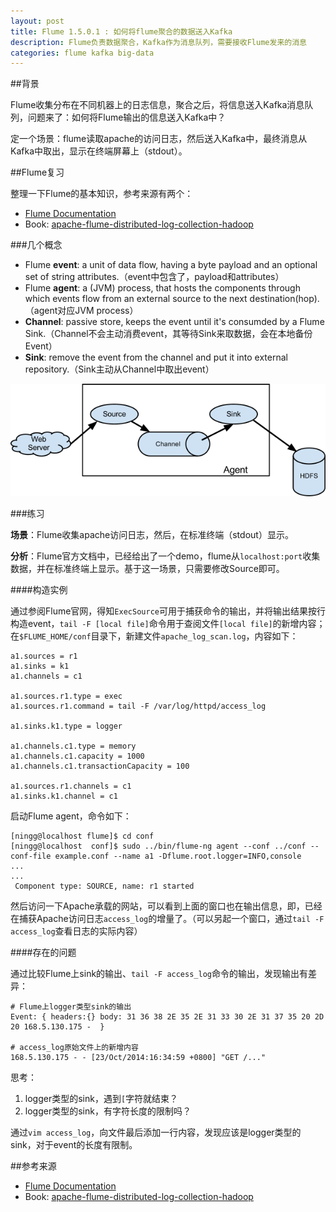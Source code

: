 ```yaml
---
layout: post
title: Flume 1.5.0.1 : 如何将flume聚合的数据送入Kafka
description: Flume负责数据聚合，Kafka作为消息队列，需要接收Flume发来的消息
categories: flume kafka big-data
---
```


##背景

Flume收集分布在不同机器上的日志信息，聚合之后，将信息送入Kafka消息队列，问题来了：如何将Flume输出的信息送入Kafka中？

定一个场景：flume读取apache的访问日志，然后送入Kafka中，最终消息从Kafka中取出，显示在终端屏幕上（stdout）。


##Flume复习

整理一下Flume的基本知识，参考来源有两个：

* [Flume Documentation][Flume Documentation]
* Book: [apache-flume-distributed-log-collection-hadoop][apache-flume-distributed-log-collection-hadoop]

###几个概念

* Flume **event**: a unit of data flow, having a byte payload and an optional set of string attributes.（event中包含了，payload和attributes）
* Flume **agent**: a (JVM) process, that hosts the components through which events flow from an external source to the next destination(hop).（agent对应JVM process）
* **Channel**:  passive store, keeps the event until it's consumded by a Flume Sink.（Channel不会主动消费event，其等待Sink来取数据，会在本地备份Event）
* **Sink**: remove the event from the channel and put it into external repository.（Sink主动从Channel中取出event）

![](/images/flume-user-guide/UserGuide_image00.png) 


###练习

**场景**：Flume收集apache访问日志，然后，在标准终端（stdout）显示。

**分析**：Flume官方文档中，已经给出了一个demo，flume从`localhost:port`收集数据，并在标准终端上显示。基于这一场景，只需要修改Source即可。

####构造实例

通过参阅Flume官网，得知`ExecSource`可用于捕获命令的输出，并将输出结果按行构造event，`tail -F [local file]`命令用于查阅文件`[local file]`的新增内容；在`$FLUME_HOME/conf`目录下，新建文件`apache_log_scan.log`，内容如下：

	a1.sources = r1
	a1.sinks = k1
	a1.channels = c1

	a1.sources.r1.type = exec
	a1.sources.r1.command = tail -F /var/log/httpd/access_log

	a1.sinks.k1.type = logger

	a1.channels.c1.type = memory
	a1.channels.c1.capacity = 1000
	a1.channels.c1.transactionCapacity = 100

	a1.sources.r1.channels = c1
	a1.sinks.k1.channel = c1

启动Flume agent，命令如下：
	
	[ningg@localhost flume]$ cd conf
	[ningg@localhost  conf]$ sudo ../bin/flume-ng agent --conf ../conf --conf-file example.conf --name a1 -Dflume.root.logger=INFO,console
	...
	...
	 Component type: SOURCE, name: r1 started

然后访问一下Apache承载的网站，可以看到上面的窗口也在输出信息，即，已经在捕获Apache访问日志`access_log`的增量了。（可以另起一个窗口，通过`tail -F access_log`查看日志的实际内容）

####存在的问题

通过比较Flume上sink的输出、`tail -F access_log`命令的输出，发现输出有差异：
	
	# Flume上logger类型sink的输出
	Event: { headers:{} body: 31 36 38 2E 35 2E 31 33 30 2E 31 37 35 20 2D 20 168.5.130.175 -  }

	# access_log原始文件上的新增内容
	168.5.130.175 - - [23/Oct/2014:16:34:59 +0800] "GET /..."

思考：

1. logger类型的sink，遇到`[`字符就结束？
2. logger类型的sink，有字符长度的限制吗？

通过`vim access_log`，向文件最后添加一行内容，发现应该是logger类型的sink，对于event的长度有限制。





##参考来源

* [Flume Documentation][Flume Documentation]
* Book: [apache-flume-distributed-log-collection-hadoop][apache-flume-distributed-log-collection-hadoop]









[Flume Documentation]:	http://flume.apache.org/documentation.html
[apache-flume-distributed-log-collection-hadoop]:	http://files.hii-tech.com/Book/Hadoop/PacktPub.Apache.Flume.Distributed.Log.Collection.for.Hadoop.Jul.2013.pdf



